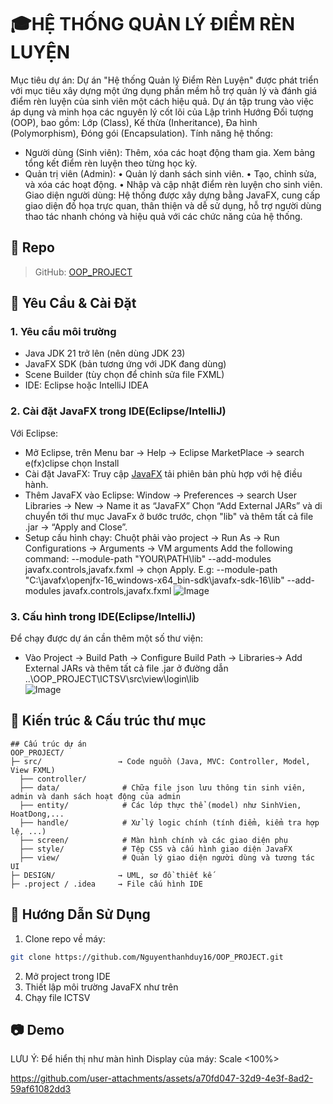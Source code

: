 # 🎓HỆ THỐNG QUẢN LÝ ĐIỂM RÈN LUYỆN 
Mục tiêu dự án:
Dự án "Hệ thống Quản lý Điểm Rèn Luyện" được phát triển với mục tiêu xây dựng một ứng dụng phần mềm hỗ trợ quản lý và đánh giá điểm rèn luyện của sinh viên một cách hiệu quả. Dự án tập trung vào việc áp dụng và minh họa các nguyên lý cốt lõi của Lập trình Hướng Đối tượng (OOP), bao gồm: Lớp (Class), Kế thừa (Inheritance), Đa hình (Polymorphism), Đóng gói (Encapsulation).
Tính năng hệ thống:
- Người dùng (Sinh viên):
Thêm, xóa các hoạt động tham gia.
Xem bảng tổng kết điểm rèn luyện theo từng học kỳ.
- Quản trị viên (Admin):
• Quản lý danh sách sinh viên.
• Tạo, chỉnh sửa, và xóa các hoạt động.
• Nhập và cập nhật điểm rèn luyện cho sinh viên.
Giao diện người dùng:
Hệ thống được xây dựng bằng JavaFX, cung cấp giao diện đồ họa trực quan, thân thiện và dễ sử dụng, hỗ trợ người dùng thao tác nhanh chóng và hiệu quả với các chức năng của hệ thống.
## 📁 Repo
> GitHub: [OOP_PROJECT](https://github.com/Nguyenthanhduy16/OOP_PROJECT.git)
## 🔧 Yêu Cầu & Cài Đặt
### 1. Yêu cầu môi trường
- Java JDK 21 trở lên (nên dùng JDK 23)
- JavaFX SDK (bản tương ứng với JDK đang dùng)
- Scene Builder (tùy chọn để chỉnh sửa file FXML)
- IDE: Eclipse hoặc IntelliJ IDEA
### 2. Cài đặt JavaFX trong IDE(Eclipse/IntelliJ)
Với Eclipse: 
- Mở Eclipse, trên Menu bar -> Help -> Eclipse MarketPlace -> search e(fx)clipse chọn Install
- Cài đặt JavaFX: Truy cập [JavaFX](https://gluonhq.com/products/javafx/) tải phiên bản phù hợp với hệ điều hành.
- Thêm JavaFX vào Eclipse: Window → Preferences → search User Libraries → New → Name it as “JavaFX”
  Chọn “Add External JARs” và di chuyển tới thư mục JavaFx ở bước trước, chọn "lib" và thêm tất cả file .jar -> “Apply and Close”.
- Setup cấu hình chạy: Chuột phải vào project ->  Run As → Run Configurations → Arguments → VM arguments
  Add the following command: --module-path "YOUR\PATH\lib" --add-modules javafx.controls,javafx.fxml -> chọn Apply.
  E.g: --module-path "C:\javafx\openjfx-16_windows-x64_bin-sdk\javafx-sdk-16\lib" --add-modules javafx.controls,javafx.fxml
![Image](https://github.com/user-attachments/assets/d603037f-ab17-475c-affd-785e2efcc8db)
### 3. Cấu hình trong IDE(Eclipse/IntelliJ)
Để chạy được dự án cần thêm một số thư viện:
- Vào Project -> Build Path -> Configure Build Path -> Libraries-> Add External JARs và thêm tất cả file .jar ở đường dẫn ..\OOP_PROJECT\ICTSV\src\view\login\lib  
![Image](https://github.com/user-attachments/assets/b58f043e-6520-4d07-b237-9b5be98fa005)
## 🧩 Kiến trúc & Cấu trúc thư mục
```
## Cấu trúc dự án
OOP_PROJECT/
├─ src/                 → Code nguồn (Java, MVC: Controller, Model, View FXML)
  ├── controller/
  ├── data/              # Chữa file json lưu thông tin sinh viên, admin và danh sách hoạt động của admin        
  ├── entity/            # Các lớp thực thể (model) như SinhVien, HoatDong,...
  ├── handle/            # Xử lý logic chính (tính điểm, kiểm tra hợp lệ, ...)
  ├── screen/            # Màn hình chính và các giao diện phụ
  ├── style/             # Tệp CSS và cấu hình giao diện JavaFX
  ├── view/              # Quản lý giao diện người dùng và tương tác UI
├─ DESIGN/              → UML, sơ đồ thiết kế
├─ .project / .idea     → File cấu hình IDE
```
## 🚀 Hướng Dẫn Sử Dụng
1. Clone repo về máy:
```bash
git clone https://github.com/Nguyenthanhduy16/OOP_PROJECT.git
```
2. Mở project trong IDE
3. Thiết lập môi trường JavaFX như trên
4. Chạy file ICTSV
## 📷 Demo
LƯU Ý: Để hiển thị như màn hình Display của máy: Scale <100%>

https://github.com/user-attachments/assets/a70fd047-32d9-4e3f-8ad2-59af61082dd3





